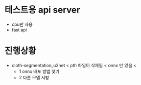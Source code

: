 
# 테스트용 api server 
- cpu만 사용
- fast api

# 진행상황
- cloth-segmentation_u2net < pth 파일이 삭제됨 < onnx 만 있음 < 
  - 1 onnx 배포 방법 찾기
  - 2 다른 모델 서빙